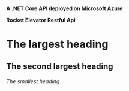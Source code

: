 #
<b>A .NET Core API deployed on Microsoft Azure</b>

<b>Rocket Elevator Restful Api</b>

# The largest heading
## The second largest heading
###### The smallest heading

